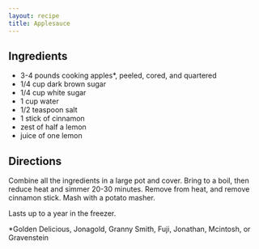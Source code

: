 ```yaml
---
layout: recipe
title: Applesauce
---
```


## Ingredients

* 3-4 pounds cooking apples\*, peeled, cored, and quartered
* 1/4 cup dark brown sugar
* 1/4 cup white sugar
* 1 cup water
* 1/2 teaspoon salt
* 1 stick of cinnamon
* zest of half a lemon
* juice of one lemon

## Directions

Combine all the ingredients in a large pot and cover. Bring to a boil,
then reduce heat and simmer 20-30 minutes. Remove from heat, and remove
cinnamon stick. Mash with a potato masher.

Lasts up to a year in the freezer.

\*Golden Delicious, Jonagold, Granny Smith, Fuji, Jonathan, Mcintosh, or
Gravenstein
